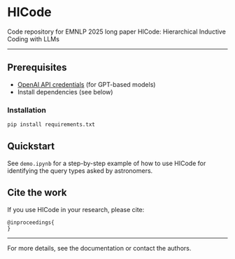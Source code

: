 # HICode
Code repository for EMNLP 2025 long paper HICode: Hierarchical Inductive Coding with LLMs

---


## Prerequisites

- [OpenAI API credentials](https://platform.openai.com/api-keys) (for GPT-based models)
- Install dependencies (see below)

### Installation

```bash
pip install requirements.txt
```

## Quickstart
See `demo.ipynb` for a step-by-step example of how to use HICode for identifying the query types asked by astronomers.

## Cite the work

If you use HICode in your research, please cite:

```
@inproceedings{
}
```

---
For more details, see the documentation or contact the authors.